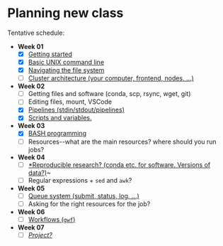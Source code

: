 # Planning new class

Tentative schedule:

- **Week 01**
  - [x] [Getting started](docs/week-1/getting-access.md)
  - [x] [Basic UNIX command line](docs/week-1/basic-unix-commands.md)
  - [x] [Navigating the file system](docs/week-1/navigating-file-system.md)
  - [ ] [Cluster architecture (your computer, frontend, nodes, ...)](docs/week-1/architecture.md)

- **Week 02**
  - [ ] Getting files and software (conda, scp, rsync, wget, git)
  - [ ] Editing files, mount, VSCode
  - [x] [Pipelines (stdin/stdout/pipelines)](docs/week-2/pipelines.md)
  - [x] [Scripts and variables.](docs/week-2/scripts-and-variables.md)

- **Week 03**
  - [x] [BASH programming](docs/week-3/programming.md)
  - [ ] Resources--what are the main resources? where should you run jobs?

- **Week 04**
  - [ ] [*Reproducible research? (conda etc. for software. Versions of data?)](docs/week-4/reproducible-research.md)~
  - [ ] Regular expressions + `sed` and `awk`?

- **Week 05**
  - [ ] [Queue system (submit, status, log, ...)](docs/week-5/the-queue-system.md)
  - [ ] Asking for the right resources for the job?

- **Week 06**
  - [ ] [Workflows (`gwf`)](docs/week-6/workflows.md)

- **Week 07**
  - [ ] [*Project?*](docs/week-7/project.md)
